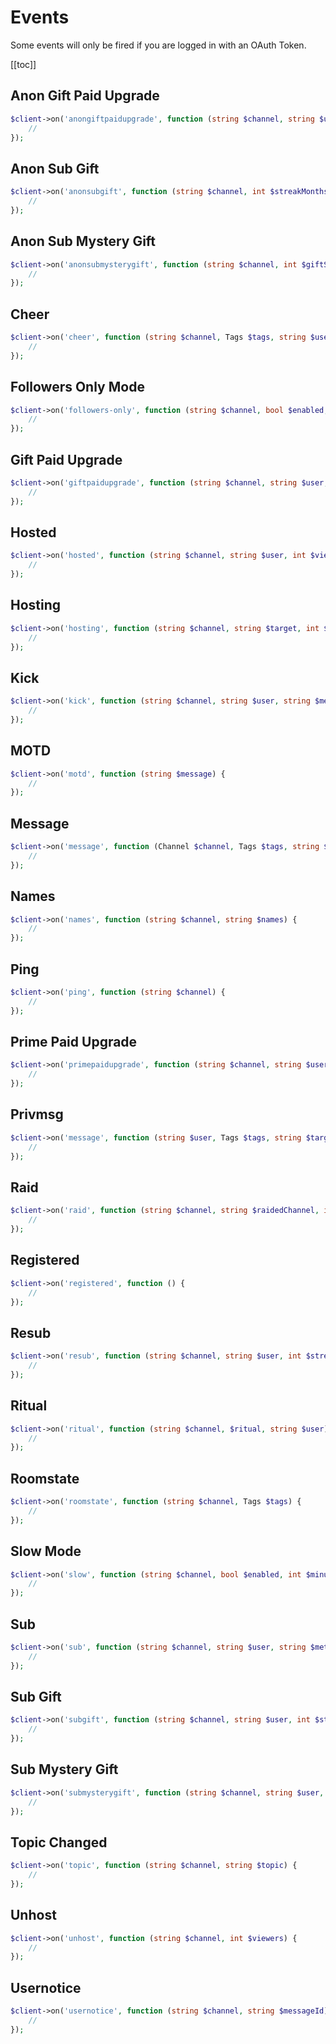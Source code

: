 # Events

Some events will only be fired if you are logged in with an OAuth Token.

[[toc]]

## Anon Gift Paid Upgrade

```php
$client->on('anongiftpaidupgrade', function (string $channel, string $user, Tags $tags) {
    //
});
```

## Anon Sub Gift

```php
$client->on('anonsubgift', function (string $channel, int $streakMonths, string $recipient, string $methods, Tags $tags) {
    //
});
```

## Anon Sub Mystery Gift

```php
$client->on('anonsubmysterygift', function (string $channel, int $giftSubCount, string $methods, Tags $tags) {
    //
});
```

## Cheer

```php
$client->on('cheer', function (string $channel, Tags $tags, string $user, string $message, bool $self) {
    //
});
```

## Followers Only Mode

```php
$client->on('followers-only', function (string $channel, bool $enabled, int $minutes) {
    //
});
```

## Gift Paid Upgrade

```php
$client->on('giftpaidupgrade', function (string $channel, string $user, $sender, Tags $tags) {
    //
});
```

## Hosted

```php
$client->on('hosted', function (string $channel, string $user, int $viewers, bool $autohost) {
    //
});
```

## Hosting

```php
$client->on('hosting', function (string $channel, string $target, int $viewers) {
    //
});
```

## Kick

```php
$client->on('kick', function (string $channel, string $user, string $message) {
    //
});
```

## MOTD

```php
$client->on('motd', function (string $message) {
    //
});
```

## Message

```php
$client->on('message', function (Channel $channel, Tags $tags, string $user, string $message, bool $self) {
    //
});
```

## Names

```php
$client->on('names', function (string $channel, string $names) {
    //
});
```

## Ping

```php
$client->on('ping', function (string $channel) {
    //
});
```

## Prime Paid Upgrade

```php
$client->on('primepaidupgrade', function (string $channel, string $user, string $methods, Tags $tags) {
    //
});
```

## Privmsg

```php
$client->on('message', function (string $user, Tags $tags, string $target, string $message, bool $self) {
    //
});
```

## Raid

```php
$client->on('raid', function (string $channel, string $raidedChannel, int $viewers) {
    //
});
```

## Registered

```php
$client->on('registered', function () {
    //
});
```

## Resub

```php
$client->on('resub', function (string $channel, string $user, int $streakMonths, string $message, Tags $tags, string $methods) {
    //
});
```

## Ritual

```php
$client->on('ritual', function (string $channel, $ritual, string $user) {
    //
});
```

## Roomstate

```php
$client->on('roomstate', function (string $channel, Tags $tags) {
    //
});
```

## Slow Mode

```php
$client->on('slow', function (string $channel, bool $enabled, int $minutes) {
    //
});
```

## Sub

```php
$client->on('sub', function (string $channel, string $user, string $methods, string $message, Tags $tags) {
    //
});
```

## Sub Gift

```php
$client->on('subgift', function (string $channel, string $user, int $streakMonths, string $recipient, string $methods, Tags $tags) {
    //
});
```

## Sub Mystery Gift

```php
$client->on('submysterygift', function (string $channel, string $user, int $giftSubCount, string $methods, Tags $tags) {
    //
});
```

## Topic Changed

```php
$client->on('topic', function (string $channel, string $topic) {
    //
});
```

## Unhost

```php
$client->on('unhost', function (string $channel, int $viewers) {
    //
});
```

## Usernotice

```php
$client->on('usernotice', function (string $channel, string $messageId) {
    //
});
```
